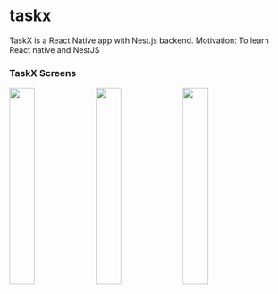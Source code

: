 # taskx
TaskX is a React Native app with Nest.js backend.
Motivation: To learn React native and NestJS

### TaskX Screens

<p float="left">
  <img src="https://user-images.githubusercontent.com/30919360/122682046-1d265980-d219-11eb-9fb6-592ecb985c7d.png" width="30%"/>
  <img src="https://user-images.githubusercontent.com/30919360/122682084-4646ea00-d219-11eb-881f-c1b3586d0152.png" width="30%" /> 
  <img src="https://user-images.githubusercontent.com/30919360/122682205-e69d0e80-d219-11eb-8d61-b674e25c09c8.png" width="30%" />
</p>
